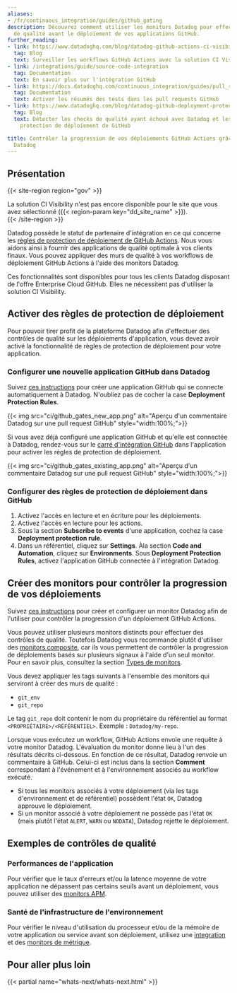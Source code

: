 ```yaml
---
aliases:
- /fr/continuous_integration/guides/github_gating
description: Découvrez comment utiliser les monitors Datadog pour effectuer des contrôles
  de qualité avant le déploiement de vos applications GitHub.
further_reading:
- link: https://www.datadoghq.com/blog/datadog-github-actions-ci-visibility/
  tag: Blog
  text: Surveiller les workflows GitHub Actions avec la solution CI Visibility
- link: /integrations/guide/source-code-integration
  tag: Documentation
  text: En savoir plus sur l'intégration GitHub
- link: https://docs.datadoghq.com/continuous_integration/guides/pull_request_comments/
  tag: Documentation
  text: Activer les résumés des tests dans les pull requests GitHub
- link: https://www.datadoghq.com/blog/datadog-github-deployment-protection-rules/
  tag: Blog
  text: Détecter les checks de qualité ayant échoué avec Datadog et les règles de
    protection de déploiement de GitHub

title: Contrôler la progression de vos déploiements GitHub Actions grâce aux monitors
  Datadog
---
```


## Présentation

{{< site-region region="gov" >}}
<div class="alert alert-warning">La solution CI Visibility n'est pas encore disponible pour le site que vous avez sélectionné ({{< region-param key="dd_site_name" >}}).</div>
{{< /site-region >}}

Datadog possède le statut de partenaire d'intégration en ce qui concerne les [règles de protection de déploiement de GitHub Actions][10]. Nous vous aidons ainsi à fournir des applications de qualité optimale à vos clients finaux. Vous pouvez appliquer des murs de qualité à vos workflows de déploiement GitHub Actions à l'aide des monitors Datadog.

Ces fonctionnalités sont disponibles pour tous les clients Datadog disposant de l'offre Enterprise Cloud GitHub. Elles ne nécessitent pas d'utiliser la solution CI Visibility.

## Activer des règles de protection de déploiement
Pour pouvoir tirer profit de la plateforme Datadog afin d'effectuer des contrôles de qualité sur les déploiements d'application, vous devez avoir activé la fonctionnalité de règles de protection de déploiement pour votre application.

### Configurer une nouvelle application GitHub dans Datadog

Suivez [ces instructions][1] pour créer une application GitHub qui se connecte automatiquement à Datadog. N'oubliez pas de cocher la case **Deployment Protection Rules**.

{{< img src="ci/github_gates_new_app.png" alt="Aperçu d'un commentaire Datadog sur une pull request GitHub" style="width:100%;">}}

Si vous avez déjà configuré une application GitHub et qu'elle est connectée à Datadog, rendez-vous sur le [carré d'intégration GitHub][2] dans l'application pour activer les règles de protection de déploiement.

{{< img src="ci/github_gates_existing_app.png" alt="Aperçu d'un commentaire Datadog sur une pull request GitHub" style="width:100%;">}}

### Configurer des règles de protection de déploiement dans GitHub
1. Activez l'accès en lecture et en écriture pour les déploiements.
2. Activez l'accès en lecture pour les actions.
3. Sous la section **Subscribe to events** d'une application, cochez la case **Deployment protection rule**.
4. Dans un référentiel, cliquez sur **Settings**. Àla section **Code and Automation**, cliquez sur **Environments**. Sous **Deployment Protection Rules**, activez l'application GitHub connectée à l'intégration Datadog.

## Créer des monitors pour contrôler la progression de vos déploiements

Suivez [ces instructions][3] pour créer et configurer un monitor Datadog afin de l'utiliser pour contrôler la progression d'un déploiement GitHub Actions.

Vous pouvez utiliser plusieurs monitors distincts pour effectuer des contrôles de qualité. Toutefois Datadog vous recommande plutôt d'utiliser des [monitors composite][4], car ils vous permettent de contrôler la progression de déploiements basés sur plusieurs signaux à l'aide d'un seul monitor. Pour en savoir plus, consultez la section [Types de monitors][5].

Vous devez appliquer les tags suivants à l'ensemble des monitors qui serviront à créer des murs de qualité :
- `git_env`
- `git_repo`

Le tag `git_repo` doit contenir le nom du propriétaire du référentiel au format `<PROPRIÉTAIRE>/<RÉFÉRENTIEL>`. Exemple : `Datadog/my-repo`.

Lorsque vous exécutez un workflow, GitHub Actions envoie une requête à votre monitor Datadog. L'évaluation du monitor donne lieu à l'un des résultats décrits ci-dessous. En fonction de ce résultat, Datadog renvoie un commentaire à GitHub. Celui-ci est inclus dans la section **Comment** correspondant à l'événement et à l'environnement associés au workflow exécuté.
- Si tous les monitors associés à votre déploiement (via les tags d'environnement et de référentiel) possèdent l'état `OK`, Datadog approuve le déploiement.
- Si un monitor associé à votre déploiement ne possède pas l'état `OK` (mais plutôt l'état `ALERT`, `WARN` ou `NODATA`), Datadog rejette le déploiement.

## Exemples de contrôles de qualité
### Performances de l'application
Pour vérifier que le taux d'erreurs et/ou la latence moyenne de votre application ne dépassent pas certains seuils avant un déploiement, vous pouvez utiliser des [monitors APM][7].

### Santé de l'infrastructure de l'environnement
Pour vérifier le niveau d'utilisation du processeur et/ou de la mémoire de votre application ou service avant son déploiement, utilisez une [integration][8] et des [monitors de métrique][9].

## Pour aller plus loin
{{< partial name="whats-next/whats-next.html" >}}

[1]: /fr/integrations/github/#link-a-repository-in-your-organization-or-personal-account
[2]: /fr/integrations/github/
[3]: /fr/monitors/configuration/?tab=thresholdalert
[4]: /fr/monitors/types/composite/
[5]: /fr/monitors/types/
[6]: /fr/monitors/settings/
[7]: /fr/monitors/types/apm/?tab=apmmetrics
[8]: /fr/monitors/types/integration/?tab=checkalert
[9]: /fr/monitors/types/metric/?tab=threshold
[10]: https://github.blog/2023-04-20-announcing-github-actions-deployment-protection-rules-now-in-public-beta/
